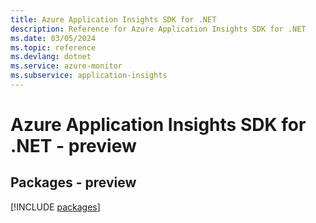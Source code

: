 ```yaml
---
title: Azure Application Insights SDK for .NET
description: Reference for Azure Application Insights SDK for .NET
ms.date: 03/05/2024
ms.topic: reference
ms.devlang: dotnet
ms.service: azure-monitor
ms.subservice: application-insights
---
```

# Azure Application Insights SDK for .NET - preview
## Packages - preview
[!INCLUDE [packages](application-insights-index.md)]